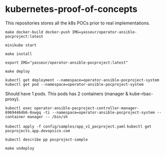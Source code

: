 # kubernetes-proof-of-concepts
This repositories stores all the k8s POCs prior to real implementations.

`make docker-build docker-push IMG=yasseur/operator-ansible-pocproject:latest`

`minikube start`

`make install`

`export IMG="yasseur/operator-ansible-pocproject:latest"`

`make deploy`

`kubectl get deployment --namespace=operator-ansible-pocproject-system`
`kubectl get pod --namespace=operator-ansible-pocproject-system`

Should have 1 pods. This pods has 2 containers (manager & kube-rbac-proxy).

`kubectl exec operator-ansible-pocproject-controller-manager-69694464b6-8xwgq -ti --namespace=operator-ansible-pocproject-system --container manager -- /bin/sh`

`kubectl apply -f config/samples/app_v1_pocproject.yaml`
`kubectl get pocprojects.app.devopsico.com`

`kubectl describe pp pocproject-sample`

`make undeploy`
